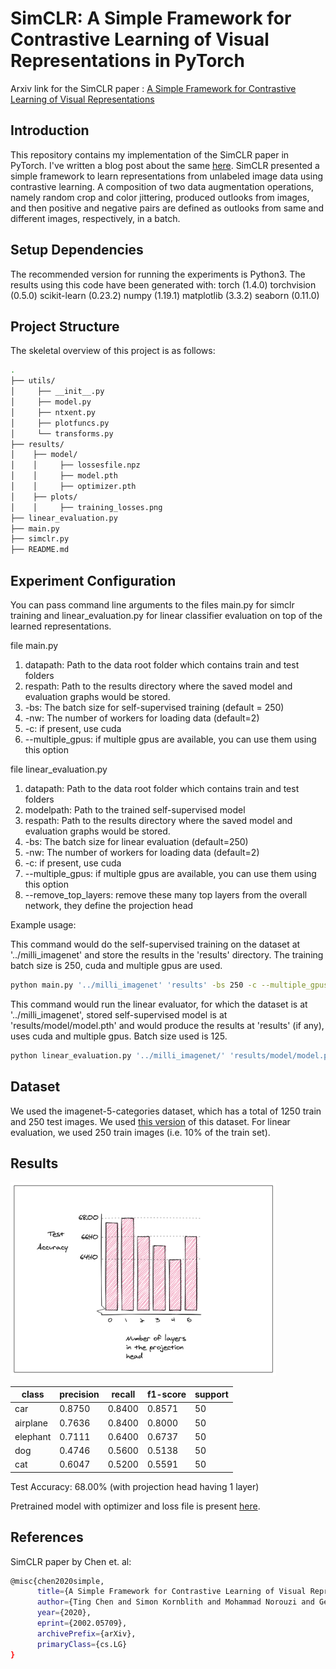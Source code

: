 # SimCLR: A Simple Framework for Contrastive Learning of Visual Representations in PyTorch
Arxiv link for the SimCLR paper : [A Simple Framework for Contrastive Learning of Visual Representations][1]  


Introduction
---
This repository contains my implementation of the SimCLR paper in PyTorch. I've written a blog post about the same [here][2]. SimCLR presented a simple framework to learn representations from unlabeled image data using contrastive learning. A composition of two data augmentation operations, namely random crop and color jittering, produced outlooks from images, and then positive and negative pairs are defined as outlooks from same and different images, respectively, in a batch.


Setup Dependencies
---
The recommended version for running the experiments is Python3. The results using this code have been generated with:
torch (1.4.0)
torchvision (0.5.0)
scikit-learn (0.23.2)
numpy (1.19.1)
matplotlib (3.3.2)
seaborn (0.11.0)

Project Structure
---
The skeletal overview of this project is as follows:
```bash
.
├── utils/
│     ├── __init__.py
│     ├── model.py
│     ├── ntxent.py
│     ├── plotfuncs.py
│     └── transforms.py
├── results/
│    ├── model/
│    │     ├── lossesfile.npz
│    │     ├── model.pth
│    │     ├── optimizer.pth
│    ├── plots/
│    │     ├── training_losses.png
├── linear_evaluation.py
├── main.py
├── simclr.py
├── README.md
```

Experiment Configuration
---
You can pass command line arguments to the files main.py for simclr training and linear_evaluation.py for linear classifier evaluation on top of the learned representations.

file main.py
1. datapath: Path to the data root folder which contains train and test folders
2. respath: Path to the results directory where the saved model and evaluation graphs would be stored.
3. -bs: The batch size for self-supervised training (default = 250)
4. -nw: The number of workers for loading data (default=2)
5. -c: if present, use cuda
6. --multiple_gpus: if multiple gpus are available, you can use them using this option

file linear_evaluation.py
1. datapath: Path to the data root folder which contains train and test folders
2. modelpath: Path to the trained self-supervised model
3. respath: Path to the results directory where the saved model and evaluation graphs would be stored.
4. -bs: The batch size for linear evaluation (default=250)
5. -nw: The number of workers for loading data (default=2)
6. -c: if present, use cuda
7. --multiple_gpus: if multiple gpus are available, you can use them using this option
8. --remove_top_layers: remove these many top layers from the overall network, they define the projection head

Example usage:

This command would do the self-supervised training on the dataset at '../milli_imagenet' and store the results in the 'results' directory. The training batch size is 250, cuda and multiple gpus are used.
```bash
python main.py '../milli_imagenet' 'results' -bs 250 -c --multiple_gpus &
```

This command would run the linear evaluator, for which the dataset is at '../milli_imagenet', stored self-supervised model is at 'results/model/model.pth' and would produce the results at 'results' (if any), uses cuda and multiple gpus. Batch size used is 125.

```bash
python linear_evaluation.py '../milli_imagenet/' 'results/model/model.pth' 'results' -c --multiple_gpus -bs 125 
```

## Dataset
We used the imagenet-5-categories dataset, which has a total of 1250 train and 250 test images. We used [this version][3] of this dataset. For linear evaluation, we used 250 train images (i.e. 10% of the train set).

## Results
<img src="acc_vs_layer.png" width="425"/>

|class|precision|recall|f1-score|support|
|------|------|------|------|------|
|car|0.8750|0.8400|0.8571|50|
|airplane|0.7636|0.8400|0.8000|50|
|elephant|0.7111|0.6400|0.6737|50|
|dog|0.4746|0.5600|0.5138|50|
|cat|0.6047|0.5200|0.5591|50|

Test Accuracy: 68.00% (with projection head having 1 layer)

Pretrained model with optimizer and loss file is present [here][4].


## References

SimCLR paper by Chen et. al:
```bash
@misc{chen2020simple,
      title={A Simple Framework for Contrastive Learning of Visual Representations}, 
      author={Ting Chen and Simon Kornblith and Mohammad Norouzi and Geoffrey Hinton},
      year={2020},
      eprint={2002.05709},
      archivePrefix={arXiv},
      primaryClass={cs.LG}
}
```

[1]:https://arxiv.org/pdf/2002.05709.pdf 
[2]:https://medium.com/analytics-vidhya/understanding-simclr-a-simple-framework-for-contrastive-learning-of-visual-representations-d544a9003f3c?source=friends_link&sk=e768e4c2a88bd7d33f8eb42072b1fb05
[3]:https://drive.google.com/file/d/1x3BSoqoe76FcWdbagLj6Mx6_2EAJ982g/view?usp=sharing
[4]:https://drive.google.com/file/d/1qGgHvujtgIO8MQ8w35jCrraItLxZ8Kic/view?usp=sharing

